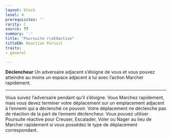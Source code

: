 ```yaml
---
layout: block
level: 4
prerequisites: ''
rarity: C
source: ??
summary: '-'
title: "Poursuite r\xE9active"
titleEN: Reactive Pursuit
traits:
- general

---
```


<p><strong>Déclencheur</strong>  Un adversaire adjacent s’éloigne de vous et vous pouvez atteindre au moins un espace adjacent à lui avec l’action Marcher rapidement.</p>
<hr>
<p>Vous suivez l’adversaire pendant qu’il s’éloigne. Vous Marchez rapidement, mais vous devez terminer votre déplacement sur un emplacement adjacent à l’ennemi qui a déclenché ce pouvoir. Votre déplacement ne déclenche pas de réaction de la part de l’ennemi déclencheur. Vous pouvez utiliser Poursuite réactive pour Creuser, Escalader, Voler ou Nager au lieu de Marcher rapidement si vous possédez le type de déplacement correspondant.</p>